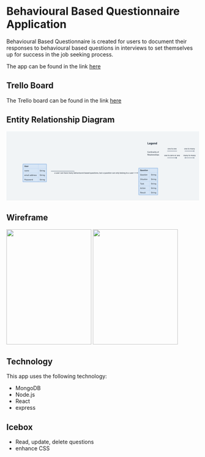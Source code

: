 # Behavioural Based Questionnaire Application

Behavioural Based Questionnaire is created for users to document their responses to behavioural based questions in interviews to set themselves up for success in the job seeking process.

The app can be found in the link [here](https://behaviouralquestions.herokuapp.com/)

## Trello Board

The Trello board can be found in the link [here](https://trello.com/b/uBDb0cjH/react-project-behavioural-based-questions)

## Entity Relationship Diagram
<img src="/public/entityrelationshipdiagram.png">

## Wireframe

<img src="/public/wireframeone.png" width="222" height="300">
<img src="/public/wireframetwo.png" width="222" height="300">

## Technology

This app uses the following technology:
- MongoDB
- Node.js
- React
- express


## Icebox
- Read, update, delete questions
- enhance CSS



